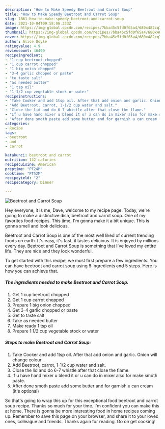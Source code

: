 ```yaml
---
description: "How to Make Speedy Beetroot and Carrot Soup"
title: "How to Make Speedy Beetroot and Carrot Soup"
slug: 1861-how-to-make-speedy-beetroot-and-carrot-soup
date: 2021-10-04T09:58:06.333Z
image: https://img-global.cpcdn.com/recipes/7bba45c5fd0f65a4/680x482cq70/beetroot-and-carrot-soup-recipe-main-photo.jpg
thumbnail: https://img-global.cpcdn.com/recipes/7bba45c5fd0f65a4/680x482cq70/beetroot-and-carrot-soup-recipe-main-photo.jpg
cover: https://img-global.cpcdn.com/recipes/7bba45c5fd0f65a4/680x482cq70/beetroot-and-carrot-soup-recipe-main-photo.jpg
author: Alice Doyle
ratingvalue: 4.9
reviewcount: 46490
recipeingredient:
- "1 cup beetroot chopped"
- "1 cup carrot chopped"
- "1 big onion chopped"
- "3-4 garlic chopped or paste"
- "to taste salt"
- "as needed butter"
- "1 tsp oil"
- "1 1/2 cup vegetable stock or water"
recipeinstructions:
- "Take Cooker and add 1tsp oil. After that add onion and garlic. Onion will change colour"
- "Add Beetroot, carrot, 1-1/2 cup water and salt."
- "Close the lid and do 6-7 whistle after that close the flame."
- "If u have hand mixer u blend it or u can do in mixer also for make smoth paste."
- "After done smoth paste add some butter and for garnish u can cream (it's optional)"
categories:
- Recipe
tags:
- beetroot
- and
- carrot

katakunci: beetroot and carrot 
nutrition: 142 calories
recipecuisine: American
preptime: "PT24M"
cooktime: "PT52M"
recipeyield: "2"
recipecategory: Dinner

---
```



![Beetroot and Carrot Soup](https://img-global.cpcdn.com/recipes/7bba45c5fd0f65a4/680x482cq70/beetroot-and-carrot-soup-recipe-main-photo.jpg)

Hey everyone, it is me, Dave, welcome to my recipe page. Today, we're going to make a distinctive dish, beetroot and carrot soup. One of my favorites food recipes. This time, I'm gonna make it a bit unique. This is gonna smell and look delicious.

Beetroot and Carrot Soup is one of the most well liked of current trending foods on earth. It's easy, it's fast, it tastes delicious. It is enjoyed by millions every day. Beetroot and Carrot Soup is something that I've loved my entire life. They are nice and they look wonderful.




To get started with this recipe, we must first prepare a few ingredients. You can have beetroot and carrot soup using 8 ingredients and 5 steps. Here is how you can achieve that.

<!--inarticleads1-->

##### The ingredients needed to make Beetroot and Carrot Soup:

1. Get 1 cup beetroot chopped
1. Get 1 cup carrot chopped
1. Prepare 1 big onion chopped
1. Get 3-4 garlic chopped or paste
1. Get to taste salt
1. Take as needed butter
1. Make ready 1 tsp oil
1. Prepare 1 1/2 cup vegetable stock or water




<!--inarticleads2-->

##### Steps to make Beetroot and Carrot Soup:

1. Take Cooker and add 1tsp oil. After that add onion and garlic. Onion will change colour
1. Add Beetroot, carrot, 1-1/2 cup water and salt.
1. Close the lid and do 6-7 whistle after that close the flame.
1. If u have hand mixer u blend it or u can do in mixer also for make smoth paste.
1. After done smoth paste add some butter and for garnish u can cream (it's optional)




So that's going to wrap this up for this exceptional food beetroot and carrot soup recipe. Thanks so much for your time. I'm confident you can make this at home. There is gonna be more interesting food in home recipes coming up. Remember to save this page on your browser, and share it to your loved ones, colleague and friends. Thanks again for reading. Go on get cooking!
